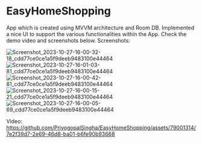# EasyHomeShopping
App which is created using MVVM architecture and Room DB. Implemented a nice UI to support the various functionalities within the App. 
Check the demo video and screenshots below.
Screenshots:


![Screenshot_2023-10-27-16-00-32-18_cdd77ce0ce1a5f9deeb9483100e44464](https://github.com/PriyogopalSingha/EasyHomeShopping/assets/79001314/b56425d7-35c5-42d2-b946-b62e965b5227)
![Screenshot_2023-10-27-16-01-03-81_cdd77ce0ce1a5f9deeb9483100e44464](https://github.com/PriyogopalSingha/EasyHomeShopping/assets/79001314/2c08e1d9-f4a3-4920-9948-b2232aa88a91)
![Screenshot_2023-10-27-16-00-42-81_cdd77ce0ce1a5f9deeb9483100e44464](https://github.com/PriyogopalSingha/EasyHomeShopping/assets/79001314/1807aa26-78fd-4c59-8576-9de73308df57)
![Screenshot_2023-10-27-16-00-15-21_cdd77ce0ce1a5f9deeb9483100e44464](https://github.com/PriyogopalSingha/EasyHomeShopping/assets/79001314/f0b200a0-fe56-4c4f-9b1e-a71321db6e00)
![Screenshot_2023-10-27-16-00-05-69_cdd77ce0ce1a5f9deeb9483100e44464](https://github.com/PriyogopalSingha/EasyHomeShopping/assets/79001314/1f715965-44ae-41ed-9a1c-d862b62b3d77)

Video:
https://github.com/PriyogopalSingha/EasyHomeShopping/assets/79001314/7e2f39d7-2e69-46d8-ba01-b6fe90b93668
